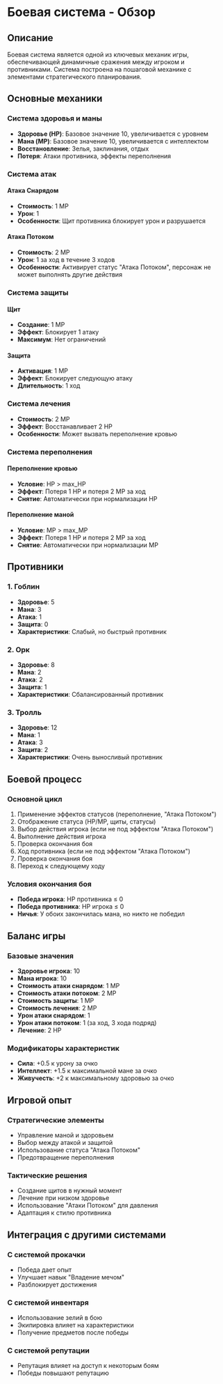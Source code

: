 # Боевая система - Обзор

## Описание

Боевая система является одной из ключевых механик игры, обеспечивающей динамичные сражения между игроком и противниками. Система построена на пошаговой механике с элементами стратегического планирования.

## Основные механики

### Система здоровья и маны

- **Здоровье (HP)**: Базовое значение 10, увеличивается с уровнем
- **Мана (MP)**: Базовое значение 10, увеличивается с интеллектом
- **Восстановление**: Зелья, заклинания, отдых
- **Потеря**: Атаки противника, эффекты переполнения

### Система атак

#### Атака Снарядом

- **Стоимость**: 1 MP
- **Урон**: 1
- **Особенности**: Щит противника блокирует урон и разрушается

#### Атака Потоком

- **Стоимость**: 2 MP
- **Урон**: 1 за ход в течение 3 ходов
- **Особенности**: Активирует статус "Атака Потоком", персонаж не может выполнять другие действия

### Система защиты

#### Щит

- **Создание**: 1 MP
- **Эффект**: Блокирует 1 атаку
- **Максимум**: Нет ограничений

#### Защита

- **Активация**: 1 MP
- **Эффект**: Блокирует следующую атаку
- **Длительность**: 1 ход

### Система лечения

- **Стоимость**: 2 MP
- **Эффект**: Восстанавливает 2 HP
- **Особенности**: Может вызвать переполнение кровью

### Система переполнения

#### Переполнение кровью

- **Условие**: HP > max_HP
- **Эффект**: Потеря 1 HP и потеря 2 MP за ход
- **Снятие**: Автоматически при нормализации HP

#### Переполнение маной

- **Условие**: MP > max_MP
- **Эффект**: Потеря 1 HP и потеря 2 MP за ход
- **Снятие**: Автоматически при нормализации MP

## Противники

### 1. Гоблин

- **Здоровье**: 5
- **Мана**: 3
- **Атака**: 1
- **Защита**: 0
- **Характеристики**: Слабый, но быстрый противник

### 2. Орк

- **Здоровье**: 8
- **Мана**: 2
- **Атака**: 2
- **Защита**: 1
- **Характеристики**: Сбалансированный противник

### 3. Тролль

- **Здоровье**: 12
- **Мана**: 1
- **Атака**: 3
- **Защита**: 2
- **Характеристики**: Очень выносливый противник

## Боевой процесс

### Основной цикл

1. Применение эффектов статусов (переполнение, "Атака Потоком")
2. Отображение статуса (HP/MP, щиты, статусы)
3. Выбор действия игрока (если не под эффектом "Атака Потоком")
4. Выполнение действия игрока
5. Проверка окончания боя
6. Ход противника (если не под эффектом "Атака Потоком")
7. Проверка окончания боя
8. Переход к следующему ходу

### Условия окончания боя

- **Победа игрока**: HP противника ≤ 0
- **Победа противника**: HP игрока ≤ 0
- **Ничья**: У обоих закончилась мана, но никто не победил

## Баланс игры

### Базовые значения

- **Здоровье игрока**: 10
- **Мана игрока**: 10
- **Стоимость атаки снарядом**: 1 MP
- **Стоимость атаки потоком**: 2 MP
- **Стоимость защиты**: 1 MP
- **Стоимость лечения**: 2 MP
- **Урон атаки снарядом**: 1
- **Урон атаки потоком**: 1 (за ход, 3 хода подряд)
- **Лечение**: 2 HP

### Модификаторы характеристик

- **Сила**: +0.5 к урону за очко
- **Интеллект**: +1.5 к максимальной мане за очко
- **Живучесть**: +2 к максимальному здоровью за очко

## Игровой опыт

### Стратегические элементы

- Управление маной и здоровьем
- Выбор между атакой и защитой
- Использование статуса "Атака Потоком"
- Предотвращение переполнения

### Тактические решения

- Создание щитов в нужный момент
- Лечение при низком здоровье
- Использование "Атаки Потоком" для давления
- Адаптация к стилю противника

## Интеграция с другими системами

### С системой прокачки

- Победа дает опыт
- Улучшает навык "Владение мечом"
- Разблокирует достижения

### С системой инвентаря

- Использование зелий в бою
- Экипировка влияет на характеристики
- Получение предметов после победы

### С системой репутации

- Репутация влияет на доступ к некоторым боям
- Победы повышают репутацию
